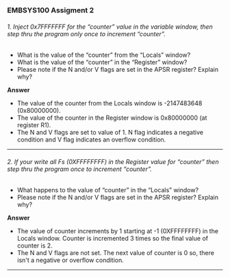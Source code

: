 ### EMBSYS100 Assigment 2

###### 1. Inject 0x7FFFFFFF for the “counter” value in the variable window, then step thru the program only once to increment “counter”.
  - What is the value of the “counter” from the “Locals” window?
  - What is the value of the “counter” in the “Register” window?
  - Please note if the N and/or V flags are set in the APSR register? Explain why?
  
  **Answer** <br>
- The value of the counter from the Locals window is -2147483648 (0x80000000).<br>
- The value of the counter in the Register window is 0x80000000 (at register R1).<br>
- The N and V flags are set to value of 1. N flag indicates a negative condition and V flag indicates an overflow condition.
<hr>

###### 2. If your write all Fs (0XFFFFFFFF) in the Register value for “counter” then step thru the program once to increment “counter”.
  - What happens to the value of “counter” in the “Locals” window?
  - Please note if the N and/or V flags are set in the APSR register? Explain why?

  **Answer** <br>
  - The value of counter increments by 1 starting at -1 (0XFFFFFFFF) in the Locals window. Counter is incremented 3 times so the final value of counter is 2.
  - The N and V flags are not set. The next value of counter is 0 so, there isn't a negative or overflow condition. 
  <hr>
  
  
